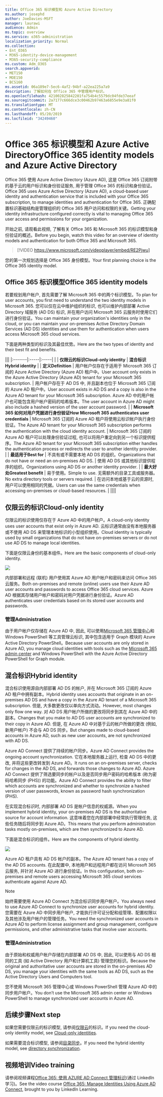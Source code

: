 ```yaml
---
title: Office 365 标识模型和 Azure Active Directory
ms.author: josephd
author: JoeDavies-MSFT
manager: laurawi
audience: Admin
ms.topic: overview
ms.service: o365-administration
localization_priority: Normal
ms.collection:
- Ent_O365
- M365-identity-device-management
- M365-security-compliance
ms.custom: Adm_O365
search.appverid:
- MET150
- MOE150
- BCS160
ms.assetid: 06a189e7-5ec6-4af2-94bf-a22ea225a7a9
description: 了解如何在 Office 365 中管理用户标识。
ms.openlocfilehash: 421002825842201fa754b4c5579dc04fde37eeaf
ms.sourcegitcommit: 2a7177c666dce3c00462b97463a6855e9e3a81f0
ms.translationtype: MT
ms.contentlocale: zh-CN
ms.lasthandoff: 05/20/2019
ms.locfileid: "34249460"
---
```

# <a name="office-365-identity-models-and-azure-active-directory"></a><span data-ttu-id="a7a80-103">Office 365 标识模型和 Azure Active Directory</span><span class="sxs-lookup"><span data-stu-id="a7a80-103">Office 365 identity models and Azure Active Directory</span></span>

<span data-ttu-id="a7a80-104">Office 365 使用 Azure Active Directory (Azure AD), 这是 Office 365 订阅附带的基于云的用户标识和身份验证服务, 用于管理 Office 365 的标识和身份验证。</span><span class="sxs-lookup"><span data-stu-id="a7a80-104">Office 365 uses Azure Active Directory (Azure AD), a cloud-based user identity and authentication service that is included with your Office 365 subscription, to manage identities and authentication for Office 365.</span></span> <span data-ttu-id="a7a80-105">正确配置标识基础结构是管理组织的 Office 365 用户访问和权限的关键。</span><span class="sxs-lookup"><span data-stu-id="a7a80-105">Getting your identity infrastructure configured correctly is vital to managing Office 365 user access and permissions for your organization.</span></span>

<span data-ttu-id="a7a80-106">开始之前, 请观看此视频, 了解有关 Office 365 和 Microsoft 365 的标识模型和身份验证的概述。</span><span class="sxs-lookup"><span data-stu-id="a7a80-106">Before you begin, watch this video for an overview of identity models and authentication for both Office 365 and Microsoft 365.</span></span>

> [!VIDEO https://www.microsoft.com/videoplayer/embed/RE2Pjwu]

<span data-ttu-id="a7a80-107">您的第一次规划选择是 Office 365 身份模型。</span><span class="sxs-lookup"><span data-stu-id="a7a80-107">Your first planning choice is the Office 365 identity model.</span></span>

## <a name="office-365-identity-models"></a><span data-ttu-id="a7a80-108">Office 365 标识模型</span><span class="sxs-lookup"><span data-stu-id="a7a80-108">Office 365 identity models</span></span>

<span data-ttu-id="a7a80-109">若要规划用户帐户, 首先需要了解 Microsoft 365 中的两个标识模型。</span><span class="sxs-lookup"><span data-stu-id="a7a80-109">To plan for user accounts, you first need to understand the two identity models in Microsoft 365.</span></span> <span data-ttu-id="a7a80-110">您可以仅在云中维护组织的标识, 也可以维护内部部署 Active Directory 域服务 (AD DS) 标识, 并在用户访问 Microsoft 365 云服务时使用它们进行身份验证。</span><span class="sxs-lookup"><span data-stu-id="a7a80-110">You can maintain your organization's identities only in the cloud, or you can maintain your on-premises Active Directory Domain Services (AD DS) identities and use them for authentication when users access Microsoft 365 cloud services.</span></span>  

<span data-ttu-id="a7a80-111">下面是两种类型的标识及其最佳优势。</span><span class="sxs-lookup"><span data-stu-id="a7a80-111">Here are the two types of identity and their best fit and benefits.</span></span>

|||
|:-------|:-----|:-----|
|  | <span data-ttu-id="a7a80-112">**仅限云的标识**</span><span class="sxs-lookup"><span data-stu-id="a7a80-112">**Cloud-only identity**</span></span> | <span data-ttu-id="a7a80-113">**混合标识**</span><span class="sxs-lookup"><span data-stu-id="a7a80-113">**Hybrid identity**</span></span> |
| <span data-ttu-id="a7a80-114">**定义**</span><span class="sxs-lookup"><span data-stu-id="a7a80-114">**Definition**</span></span> | <span data-ttu-id="a7a80-115">用户帐户仅存在于适用于 Microsoft 365 订阅的 Azure Active Directory (Azure AD) 租户中。</span><span class="sxs-lookup"><span data-stu-id="a7a80-115">User account only exists in the Azure Active Directory (Azure AD) tenant for your Microsoft 365 subscription.</span></span> | <span data-ttu-id="a7a80-116">用户帐户存在于 AD DS 中, 并且副本也位于 Microsoft 365 订阅的 Azure AD 租户中。</span><span class="sxs-lookup"><span data-stu-id="a7a80-116">User account exists in AD DS and a copy is also in the Azure AD tenant for your Microsoft 365 subscription.</span></span> <span data-ttu-id="a7a80-117">Azure AD 中的用户帐户也可能包含用户帐户密码的哈希版本。</span><span class="sxs-lookup"><span data-stu-id="a7a80-117">The user account in Azure AD might also include a hashed version of the user account password.</span></span> |
| <span data-ttu-id="a7a80-118">**Microsoft 365 如何对用户凭据进行身份验证**</span><span class="sxs-lookup"><span data-stu-id="a7a80-118">**How Microsoft 365 authenticates user credentials**</span></span> | <span data-ttu-id="a7a80-119">Microsoft 365 订阅的 Azure AD 租户将使用云标识帐户执行身份验证。</span><span class="sxs-lookup"><span data-stu-id="a7a80-119">The Azure AD tenant for your Microsoft 365 subscription performs the authentication with the cloud identity account.</span></span> | <span data-ttu-id="a7a80-120">Microsoft 365 订阅的 Azure AD 租户可以处理身份验证过程, 也可以将用户重定向到另一个标识提供程序。</span><span class="sxs-lookup"><span data-stu-id="a7a80-120">The Azure AD tenant for your Microsoft 365 subscription either handles the authentication process or redirects the user to another identity provider.</span></span> |
| <span data-ttu-id="a7a80-121">**最适用于**</span><span class="sxs-lookup"><span data-stu-id="a7a80-121">**Best for**</span></span> | <span data-ttu-id="a7a80-122">不具有或不需要本地 AD DS 的组织。</span><span class="sxs-lookup"><span data-stu-id="a7a80-122">Organizations that do not have or need an on-premises AD DS.</span></span> | <span data-ttu-id="a7a80-123">使用 AD DS 或其他标识提供程序的组织。</span><span class="sxs-lookup"><span data-stu-id="a7a80-123">Organizations using AD DS or another identity provider.</span></span> |
| <span data-ttu-id="a7a80-124">**最大好处**</span><span class="sxs-lookup"><span data-stu-id="a7a80-124">**Greatest benefit**</span></span> | <span data-ttu-id="a7a80-125">易于使用。</span><span class="sxs-lookup"><span data-stu-id="a7a80-125">Simple to use.</span></span> <span data-ttu-id="a7a80-126">无需额外的目录工具或服务器。</span><span class="sxs-lookup"><span data-stu-id="a7a80-126">No extra directory tools or servers required.</span></span> | <span data-ttu-id="a7a80-127">在访问本地或基于云的资源时, 用户可以使用相同的凭据。</span><span class="sxs-lookup"><span data-stu-id="a7a80-127">Users can use the same credentials when accessing on-premises or cloud-based resources.</span></span> |
||||

## <a name="cloud-only-identity"></a><span data-ttu-id="a7a80-128">仅限云的标识</span><span class="sxs-lookup"><span data-stu-id="a7a80-128">Cloud-only identity</span></span>

<span data-ttu-id="a7a80-129">仅限云的标识使用仅存在于 Azure AD 中的用户帐户。</span><span class="sxs-lookup"><span data-stu-id="a7a80-129">A cloud-only identity uses user accounts that exist only in Azure AD.</span></span> <span data-ttu-id="a7a80-130">云标识通常由没有本地服务器或不使用 AD DS 来管理本地标识的小型组织使用。</span><span class="sxs-lookup"><span data-stu-id="a7a80-130">Cloud identity is typically used by small organizations that do not have on-premises servers or do not use AD DS to manage local identities.</span></span> 

<span data-ttu-id="a7a80-131">下面是仅限云身份的基本组件。</span><span class="sxs-lookup"><span data-stu-id="a7a80-131">Here are the basic components of cloud-only identity.</span></span>
 
![](./media/about-office-365-identity/cloud-only-identity.png)

<span data-ttu-id="a7a80-132">内部部署和远程 (联机) 用户使用其 Azure AD 用户帐户和密码来访问 Office 365 云服务。</span><span class="sxs-lookup"><span data-stu-id="a7a80-132">Both on-premises and remote (online) users use their Azure AD user accounts and passwords to access Office 365 cloud services.</span></span> <span data-ttu-id="a7a80-133">Azure AD 根据其存储用户帐户和密码对用户凭据进行身份验证。</span><span class="sxs-lookup"><span data-stu-id="a7a80-133">Azure AD authenticates user credentials based on its stored user accounts and passwords.</span></span>

### <a name="administration"></a><span data-ttu-id="a7a80-134">管理</span><span class="sxs-lookup"><span data-stu-id="a7a80-134">Administration</span></span>
<span data-ttu-id="a7a80-135">由于用户帐户仅存储在 Azure AD 中, 因此, 可以使用[Microsoft 365 管理中心](https://admin.microsoft.com)和 Windows PowerShell 等工具管理云标识, 其中包含适用于 Graph 模块的 Azure Active Directory PowerShell。</span><span class="sxs-lookup"><span data-stu-id="a7a80-135">Because user accounts are only stored in Azure AD, you manage cloud identities with tools such as the [Microsoft 365 admin center](https://admin.microsoft.com) and Windows PowerShell with the Azure Active Directory PowerShell for Graph module.</span></span> 

## <a name="hybrid-identity"></a><span data-ttu-id="a7a80-136">混合标识</span><span class="sxs-lookup"><span data-stu-id="a7a80-136">Hybrid identity</span></span>

<span data-ttu-id="a7a80-137">混合标识使用源自内部部署 AD DS 的帐户, 并在 Microsoft 365 订阅的 Azure AD 租户中拥有副本。</span><span class="sxs-lookup"><span data-stu-id="a7a80-137">Hybrid identity uses accounts that originate in an on-premises AD DS and have a copy in the Azure AD tenant of a Microsoft 365 subscription.</span></span> <span data-ttu-id="a7a80-138">但是, 大多数更改仅以单向方式流动。</span><span class="sxs-lookup"><span data-stu-id="a7a80-138">However, most changes only flow one way.</span></span> <span data-ttu-id="a7a80-139">对 AD DS 用户帐户所做的更改将同步到其在 Azure AD 中的副本。</span><span class="sxs-lookup"><span data-stu-id="a7a80-139">Changes that you make to AD DS user accounts are synchronized to their copy in Azure AD.</span></span> <span data-ttu-id="a7a80-140">但是, 在 Azure AD 中对基于云的帐户所做的更改 (例如, 新用户帐户) 不会与 AD DS 同步。</span><span class="sxs-lookup"><span data-stu-id="a7a80-140">But changes made to cloud-based accounts in Azure AD, such as new user accounts, are not synchronized with AD DS.</span></span>

<span data-ttu-id="a7a80-141">Azure AD Connect 提供了持续的帐户同步。</span><span class="sxs-lookup"><span data-stu-id="a7a80-141">Azure AD Connect provides the ongoing account synchronization.</span></span> <span data-ttu-id="a7a80-142">它在本地服务器上运行, 检查 AD DS 中的更改, 并将这些更改转发到 Azure AD。</span><span class="sxs-lookup"><span data-stu-id="a7a80-142">It runs on an on-premises server, checks for changes in the AD DS, and forwards those changes to Azure AD.</span></span> <span data-ttu-id="a7a80-143">Azure AD Connect 提供了筛选要同步的帐户以及是否同步用户密码的哈希版本 (称为密码哈希同步 (PHS)) 的功能。</span><span class="sxs-lookup"><span data-stu-id="a7a80-143">Azure AD Connect provides the ability to filter which accounts are synchronized and whether to synchronize a hashed version of user passwords, known as password hash synchronization (PHS).</span></span>

<span data-ttu-id="a7a80-144">在实现混合标识时, 内部部署 AD DS 是帐户信息的权威源。</span><span class="sxs-lookup"><span data-stu-id="a7a80-144">When you implement hybrid identity, your on-premises AD DS is the authoritative source for account information.</span></span> <span data-ttu-id="a7a80-145">这意味着您在内部部署中经常执行管理任务, 这些任务随后将同步到 Azure AD。</span><span class="sxs-lookup"><span data-stu-id="a7a80-145">This means that you perform administration tasks mostly on-premises, which are then synchronized to Azure AD.</span></span> 

<span data-ttu-id="a7a80-146">下面是混合标识的组件。</span><span class="sxs-lookup"><span data-stu-id="a7a80-146">Here are the components of hybrid identity.</span></span>

![](./media/about-office-365-identity/hybrid-identity.png)

<span data-ttu-id="a7a80-147">Azure AD 租户具有 AD DS 帐户的副本。</span><span class="sxs-lookup"><span data-stu-id="a7a80-147">The Azure AD tenant has a copy of the AD DS accounts.</span></span> <span data-ttu-id="a7a80-148">在此配置中, 本地用户和远程用户都在访问 Microsoft 365 云服务, 并针对 Azure AD 进行身份验证。</span><span class="sxs-lookup"><span data-stu-id="a7a80-148">In this configuration, both on-premises and remote users accessing Microsoft 365 cloud services authenticate against Azure AD.</span></span>

>[!Note]
><span data-ttu-id="a7a80-149">始终需要使用 Azure AD Connect 为混合标识同步用户帐户。</span><span class="sxs-lookup"><span data-stu-id="a7a80-149">You always need to use Azure AD Connect to synchronize user accounts for hybrid identity.</span></span> <span data-ttu-id="a7a80-150">您需要在 Azure AD 中同步用户帐户, 才能执行许可证分配和组管理、配置权限以及其他涉及用户帐户的管理任务。</span><span class="sxs-lookup"><span data-stu-id="a7a80-150">You need the synchronized user accounts in Azure AD to perform license assignment and group management, configure permissions, and other administrative tasks that involve user accounts.</span></span>
>

### <a name="administration"></a><span data-ttu-id="a7a80-151">管理</span><span class="sxs-lookup"><span data-stu-id="a7a80-151">Administration</span></span>

<span data-ttu-id="a7a80-152">由于原始和权威用户帐户存储在内部部署 AD DS 中, 因此, 可以使用与 AD DS 相同的工具 (如 Active Directory 用户和计算机工具) 管理您的标识。</span><span class="sxs-lookup"><span data-stu-id="a7a80-152">Because the original and authoritative user accounts are stored in the on-premises AD DS, you manage your identities with the same tools as AD DS, such as the Active Directory Users and Computers tool.</span></span> 

<span data-ttu-id="a7a80-153">您不使用 Microsoft 365 管理中心或 Windows PowerShell 管理 Azure AD 中的同步用户帐户。</span><span class="sxs-lookup"><span data-stu-id="a7a80-153">You don’t use the Microsoft 365 admin center or Windows PowerShell to manage synchronized user accounts in Azure AD.</span></span>

## <a name="next-step"></a><span data-ttu-id="a7a80-154">后续步骤</span><span class="sxs-lookup"><span data-stu-id="a7a80-154">Next step</span></span>

<span data-ttu-id="a7a80-155">如果您需要仅限云的标识模型, 请参阅[仅限云](cloud-only-identities.md)的标识。</span><span class="sxs-lookup"><span data-stu-id="a7a80-155">If you need the cloud-only identity model, see [Cloud-only identities](cloud-only-identities.md).</span></span>

<span data-ttu-id="a7a80-156">如果需要混合标识模型, 请参阅[目录同步](plan-for-directory-synchronization.md)。</span><span class="sxs-lookup"><span data-stu-id="a7a80-156">If you need the hybrid identity model, see [directory synchronization](plan-for-directory-synchronization.md).</span></span>
  

## <a name="video-training"></a><span data-ttu-id="a7a80-157">视频培训</span><span class="sxs-lookup"><span data-stu-id="a7a80-157">Video training</span></span>

<span data-ttu-id="a7a80-158">请参阅视频课程[Office 365: 使用 AZURE AD Connect 管理标识](https://support.office.com/article/90991a1d-c0ab-479a-b413-35c9706f6fed.aspx)(通过 LinkedIn 学习)。</span><span class="sxs-lookup"><span data-stu-id="a7a80-158">See the video course [Office 365: Manage Identities Using Azure AD Connect](https://support.office.com/article/90991a1d-c0ab-479a-b413-35c9706f6fed.aspx), brought to you by LinkedIn Learning.</span></span>
